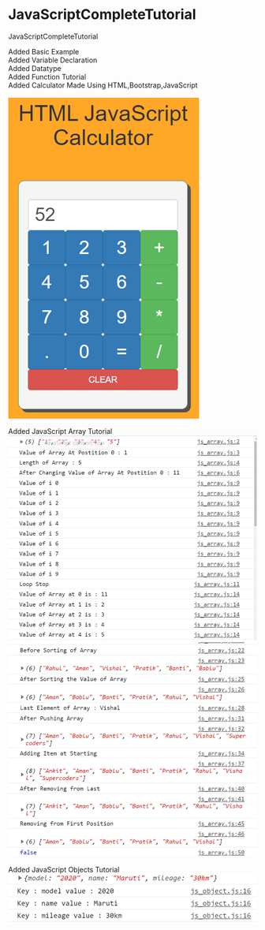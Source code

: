 # JavaScriptCompleteTutorial
JavaScriptCompleteTutorial

Added Basic Example<br>
Added Variable Declaration<br>
Added Datatype <br>
Added Function Tutorial<br>
Added Calculator Made Using HTML,Bootstrap,JavaScript<br><br>
<img src="screenshots/js_calculator.PNG" alt="JavaScript Calculator"> <br>

Added JavaScript Array Tutorial<br>
<img src="screenshots/array1.PNG"><br>
<img src="screenshots/array2.PNG">
<br>
<br>
Added JavaScript Objects Tutorial
<img src="screenshots/js_object.PNG">
